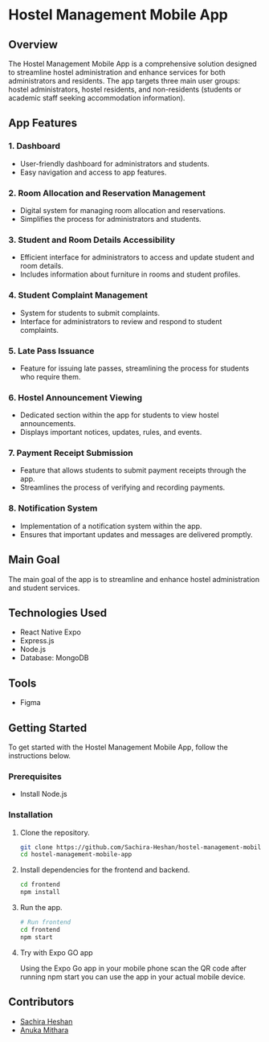 # Hostel Management Mobile App

## Overview

The Hostel Management Mobile App is a comprehensive solution designed to streamline hostel administration and enhance services for both administrators and residents. The app targets three main user groups: hostel administrators, hostel residents, and non-residents (students or academic staff seeking accommodation information).

## App Features

### 1. Dashboard

-  User-friendly dashboard for administrators and students.
-  Easy navigation and access to app features.

### 2. Room Allocation and Reservation Management

-  Digital system for managing room allocation and reservations.
-  Simplifies the process for administrators and students.

### 3. Student and Room Details Accessibility

-  Efficient interface for administrators to access and update student and room details.
-  Includes information about furniture in rooms and student profiles.

### 4. Student Complaint Management

-  System for students to submit complaints.
-  Interface for administrators to review and respond to student complaints.

### 5. Late Pass Issuance

-  Feature for issuing late passes, streamlining the process for students who require them.

### 6. Hostel Announcement Viewing

-  Dedicated section within the app for students to view hostel announcements.
-  Displays important notices, updates, rules, and events.

### 7. Payment Receipt Submission

-  Feature that allows students to submit payment receipts through the app.
-  Streamlines the process of verifying and recording payments.

### 8. Notification System

-  Implementation of a notification system within the app.
-  Ensures that important updates and messages are delivered promptly.

## Main Goal

The main goal of the app is to streamline and enhance hostel administration and student services.

## Technologies Used

-  React Native Expo
-  Express.js
-  Node.js
-  Database: MongoDB

## Tools

-  Figma

## Getting Started

To get started with the Hostel Management Mobile App, follow the instructions below.

### Prerequisites

-  Install Node.js

### Installation

1. Clone the repository.

   ```bash
   git clone https://github.com/Sachira-Heshan/hostel-management-mobile-app.git
   cd hostel-management-mobile-app
   ```

2. Install dependencies for the frontend and backend.

   ```bash
   cd frontend
   npm install
   ```

3. Run the app.

   ```bash
   # Run frontend
   cd frontend
   npm start
   ```

4. Try with Expo GO app

   Using the Expo Go app in your mobile phone scan the QR code after running npm start
   you can use the app in your actual mobile device.

## Contributors

-  [Sachira Heshan](https://github.com/Sachira-Heshan)
-  [Anuka Mithara](https://github.com/AnukaMithara)
